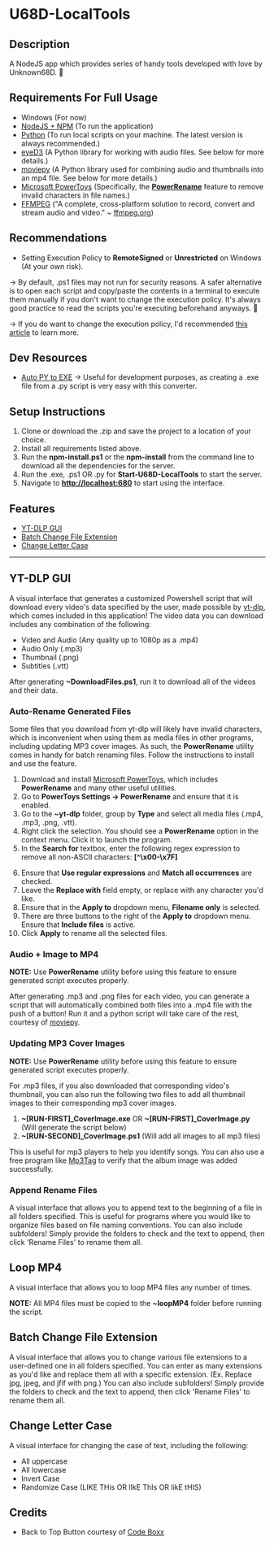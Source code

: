 # U68D-LocalTools

## Description

A NodeJS app which provides series of handy tools developed with love by Unknown68D. 💙

## Requirements For Full Usage

- Windows (For now)
- [NodeJS + NPM](https://nodejs.org/en/) (To run the application)
- [Python](https://www.python.org) (To run local scripts on your machine. The latest version is always recommended.)
- [eyeD3](https://eyed3.readthedocs.io/en/latest/installation.html) (A Python library for working with audio files. See below for more details.)
- [moviepy](https://pypi.org/project/moviepy/) (A Python library used for combining audio and thumbnails into an mp4 file. See below for more details.)
- [Microsoft PowerToys](https://github.com/microsoft/PowerToys/releases/tag/v0.64.1) (Specifically, the **[PowerRename](#Auto-Rename-Generated-Files)** feature to remove invalid characters in file names.)
- [FFMPEG](https://www.ffmpeg.org) ("A complete, cross-platform solution to record, convert and stream audio and video." ~ [ffmpeg.org](https://www.ffmpeg.org))

## Recommendations

- Setting Execution Policy to **RemoteSigned** or **Unrestricted** on Windows (At your own risk).

-> By default, .ps1 files may not run for security reasons. A safer alternative is to open each script and copy/paste the contents in a terminal to execute them manually if you don't want to change the execution policy. It's always good practice to read the scripts you're executing beforehand anyways. 🙂

-> If you do want to change the execution policy, I'd recommended [this article](https://techdirectarchive.com/2020/02/04/how-to-set-execution-policy/) to learn more.

## Dev Resources

- [Auto PY to EXE](https://pypi.org/project/auto-py-to-exe/)
-> Useful for development purposes, as creating a .exe file from a .py script is very easy with this converter.

## Setup Instructions

1. Clone or download the .zip and save the project to a location of your choice. 
2. Install all requirements listed above.
3. Run the **npm-install.ps1** or the **npm-install** from the command line to download all the dependencies for the server.
4. Run the .exe, .ps1 OR .py for **Start-U68D-LocalTools** to start the server.
5. Navigate to **[http://localhost:680](http://localhost:680)** to start using the interface.

## Features

- [YT-DLP GUI](#YT-DLP-GUI)
- [Batch Change File Extension](#Batch-Change-File-Extension)
- [Change Letter Case](#Change-Letter-Case)

---

## YT-DLP GUI

A visual interface that generates a customized Powershell script that will download every video's data specified by the user, made possible by [yt-dlp](https://github.com/yt-dlp/yt-dlp), which comes included in this application! The video data you can download includes any combination of the following:

- Video and Audio (Any quality up to 1080p as a .mp4)
- Audio Only (.mp3)
- Thumbnail (.png)
- Subtitles (.vtt)

After generating **~DownloadFiles.ps1**, run it to download all of the videos and their data.

### Auto-Rename Generated Files

Some files that you download from yt-dlp will likely have invalid characters, which is inconvenient when using them as media files in other programs, including updating MP3 cover images. As such, the **PowerRename** utility comes in handy for batch renaming files. Follow the instructions to install and use the feature.

1. Download and install [Microsoft PowerToys](https://learn.microsoft.com/en-us/windows/powertoys/install), which includes **PowerRename** and many other useful utilities.
2. Go to **PowerToys Settings -> PowerRename** and ensure that it is enabled.
3. Go to the **~yt-dlp** folder, group by **Type** and select all media files (.mp4, .mp3, .png, .vtt).
4. Right click the selection. You should see a **PowerRename** option in the context menu. Click it to launch the program.
5. In the **Search for** textbox, enter the following regex expression to remove all non-ASCII characters: **\[^\x00-\x7F\]**
<!--
If you're viewing this file in an editor, copy these regular expressions instead to save time removing those pesky square-bracket protecting backslashes. :)
[^\x00-\x7F]
-->
6. Ensure that **Use regular expressions** and **Match all occurrences** are checked.
7. Leave the **Replace with** field empty, or replace with any character you'd like.
8. Ensure that in the **Apply to** dropdown menu, **Filename only** is selected.
9. There are three buttons to the right of the **Apply to** dropdown menu. Ensure that **Include files** is active.
10. Click **Apply** to rename all the selected files.

### Audio + Image to MP4

**NOTE:** Use **PowerRename** utility before using this feature to ensure generated script executes properly.

After generating .mp3 and .png files for each video, you can generate a script that will automatically combined both files into a .mp4 file with the push of a button! Run it and a python script will take care of the rest, courtesy of [moviepy](https://pypi.org/project/moviepy/).

### Updating MP3 Cover Images

**NOTE:** Use **PowerRename** utility before using this feature to ensure generated script executes properly.

For .mp3 files, if you also downloaded that corresponding video's thumbnail, you can also run the following two files to add all thumbnail images to their corresponding mp3 cover images. 

1. **~\[RUN-FIRST\]_CoverImage.exe** OR **~\[RUN-FIRST\]_CoverImage.py** (Will generate the script below)
2. **~\[RUN-SECOND\]_CoverImage.ps1** (Will add all images to all mp3 files)

This is useful for mp3 players to help you identify songs. You can also use a free program like [Mp3Tag](https://www.mp3tag.de/en/index.html) to verify that the album image was added successfully.

### Append Rename Files

A visual interface that allows you to append text to the beginning of a file in all folders specified. This is useful for programs where you would like to organize files based on file naming conventions. You can also include subfolders! Simply provide the folders to check and the text to append, then click 'Rename Files' to rename them all.

## Loop MP4

A visual interface that allows you to loop MP4 files any number of times.

**NOTE:** All MP4 files must be copied to the **~loopMP4** folder before running the script.

## Batch Change File Extension

A visual interface that allows you to change various file extensions to a user-defined one in all folders specified. You can enter as many extensions as you'd like and replace them all with a specific extension. (Ex. Replace jpg, jpeg, and jfif with png.) You can also include subfolders! Simply provide the folders to check and the text to append, then click 'Rename Files' to rename them all.

## Change Letter Case

A visual interface for changing the case of text, including the following:

- All uppercase
- All lowercase
- Invert Case
- Randomize Case (LIKE THis OR lIkE ThIs OR likE tHIS)

## Credits

- Back to Top Button courtesy of [Code Boxx](https://code-boxx.com/html-scroll-to-top-button/)